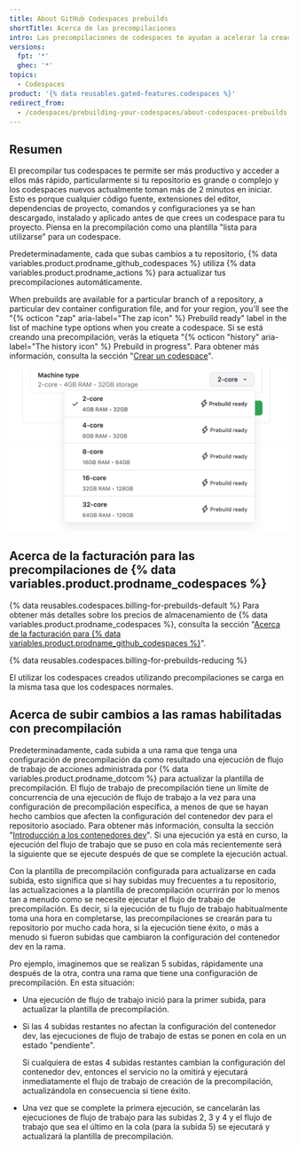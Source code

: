 ```yaml
---
title: About GitHub Codespaces prebuilds
shortTitle: Acerca de las precompilaciones
intro: Las precompilaciones de codespaces te ayudan a acelerar la creación de codespaces nuevos para repositorios grandes o complejos.
versions:
  fpt: '*'
  ghec: '*'
topics:
  - Codespaces
product: '{% data reusables.gated-features.codespaces %}'
redirect_from:
  - /codespaces/prebuilding-your-codespaces/about-codespaces-prebuilds
---
```


## Resumen

El precompilar tus codespaces te permite ser más productivo y acceder a ellos más rápido, particularmente si tu repositorio es grande o complejo y los codespaces nuevos actualmente toman más de 2 minutos en iniciar. Esto es porque cualquier código fuente, extensiones del editor, dependencias de proyecto, comandos y configuraciones ya se han descargado, instalado y aplicado antes de que crees un codespace para tu proyecto. Piensa en la precompilación como una plantilla "lista para utilizarse" para un codespace.

Predeterminadamente, cada que subas cambios a tu repositorio, {% data variables.product.prodname_github_codespaces %} utiliza {% data variables.product.prodname_actions %} para actualizar tus precompilaciones automáticamente.

When prebuilds are available for a particular branch of a repository, a particular dev container configuration file, and for your region, you'll see the "{% octicon "zap" aria-label="The zap icon" %} Prebuild ready" label in the list of machine type options when you create a codespace. Si se está creando una precompilación, verás la etiqueta "{% octicon "history" aria-label="The history icon" %} Prebuild in progress". Para obtener más información, consulta la sección "[Crear un codespace](/codespaces/developing-in-codespaces/creating-a-codespace#creating-a-codespace)".

![La caja de diálogo para elegir un tipo de máquina](/assets/images/help/codespaces/choose-custom-machine-type.png)

## Acerca de la facturación para las precompilaciones de {% data variables.product.prodname_codespaces %}

{% data reusables.codespaces.billing-for-prebuilds-default %} Para obtener más detalles sobre los precios de almacenamiento de {% data variables.product.prodname_codespaces %}, consulta la sección "[Acerca de la facturación para {% data variables.product.prodname_github_codespaces %}](/billing/managing-billing-for-github-codespaces/about-billing-for-github-codespaces)".

{% data reusables.codespaces.billing-for-prebuilds-reducing %}

El utilizar los codespaces creados utilizando precompilaciones se carga en la misma tasa que los codespaces normales.

## Acerca de subir cambios a las ramas habilitadas con precompilación

Predeterminadamente, cada subida a una rama que tenga una configuración de precompilación da como resultado una ejecución de flujo de trabajo de acciones administrada por {% data variables.product.prodname_dotcom %} para actualizar la plantilla de precompilación. El flujo de trabajo de precompilación tiene un límite de concurrencia de una ejecución de flujo de trabajo a la vez para una configuración de precompilación específica, a menos de que se hayan hecho cambios que afecten la configuración del contenedor dev para el repositorio asociado. Para obtener más información, consulta la sección "[Introducción a los contenedores dev](/codespaces/setting-up-your-project-for-codespaces/introduction-to-dev-containers)". Si una ejecución ya está en curso, la ejecución del flujo de trabajo que se puso en cola más recientemente será la siguiente que se ejecute después de que se complete la ejecución actual.

Con la plantilla de precompilación configurada para actualizarse en cada subida, esto significa que si hay subidas muy frecuentes a tu repositorio, las actualizaciones a la plantilla de precompilación ocurrirán por lo menos tan a menudo como se necesite ejecutar el flujo de trabajo de precompilación. Es decir, si la ejecución de tu flujo de trabajo habitualmente toma una hora en completarse, las precompilaciones se crearán para tu repositorio por mucho cada hora, si la ejecución tiene éxito, o más a menudo si fueron subidas que cambiaron la configuración del contenedor dev en la rama.

Pro ejemplo, imaginemos que se realizan 5 subidas, rápidamente una después de la otra, contra una rama que tiene una configuración de precompilación. En esta situación:

* Una ejecución de flujo de trabajo inició para la primer subida, para actualizar la plantilla de precompilación.
* Si las 4 subidas restantes no afectan la configuración del contenedor dev, las ejecuciones de flujo de trabajo de estas se ponen en cola en un estado "pendiente".

  Si cualquiera de estas 4 subidas restantes cambian la configuración del contenedor dev, entonces el servicio no la omitirá y ejecutará inmediatamente el flujo de trabajo de creación de la precompilación, actualizándola en consecuencia si tiene éxito.

* Una vez que se complete la primera ejecución, se cancelarán las ejecuciones de flujo de trabajo para las subidas 2, 3 y 4 y el flujo de trabajo que sea el último en la cola (para la subida 5) se ejecutará y actualizará la plantilla de precompilación. 
